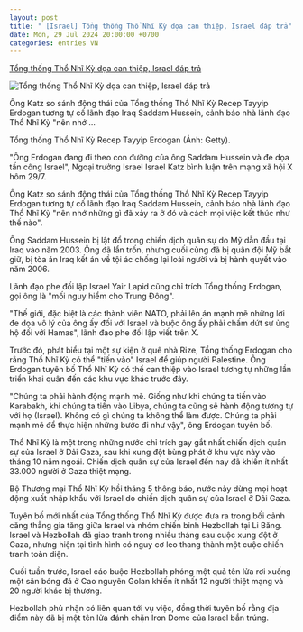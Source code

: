```yaml
---
layout: post
title: " [Israel] Tổng thống Thổ Nhĩ Kỳ dọa can thiệp, Israel đáp trả"
date: Mon, 29 Jul 2024 20:00:00 +0700
categories: entries VN
---
```

[Tổng thống Thổ Nhĩ Kỳ dọa can thiệp, Israel đáp trả](https://dantri.com.vn/the-gioi/tong-thong-tho-nhi-ky-doa-can-thiep-israel-dap-tra-20240729163410462.htm)

![Tổng thống Thổ Nhĩ Kỳ dọa can thiệp, Israel đáp trả](https://cdn1.dantri.com.vn/5yteLd7_2jwWo7F69SLSz4wo8co=/zoom/1200_630/2024/07/29/thonhikygetty-crop-1722245532066.jpeg)

Ông Katz so sánh động thái của Tổng thống Thổ Nhĩ Kỳ Recep Tayyip Erdogan tương tự cố lãnh đạo Iraq Saddam Hussein, cảnh báo nhà lãnh đạo Thổ Nhĩ Kỳ "nên nhớ ...

Tổng thống Thổ Nhĩ Kỳ Recep Tayyip Erdogan (Ảnh: Getty).

"Ông Erdogan đang đi theo con đường của ông Saddam Hussein và đe dọa tấn công Israel", Ngoại trưởng Israel Israel Katz bình luận trên mạng xã hội X hôm 29/7.

Ông Katz so sánh động thái của Tổng thống Thổ Nhĩ Kỳ Recep Tayyip Erdogan tương tự cố lãnh đạo Iraq Saddam Hussein, cảnh báo nhà lãnh đạo Thổ Nhĩ Kỳ "nên nhớ những gì đã xảy ra ở đó và cách mọi việc kết thúc như thế nào".

Ông Saddam Hussein bị lật đổ trong chiến dịch quân sự do Mỹ dẫn đầu tại Iraq vào năm 2003. Ông đã lẩn trốn, nhưng cuối cùng đã bị quân đội Mỹ bắt giữ, bị tòa án Iraq kết án về tội ác chống lại loài người và bị hành quyết vào năm 2006.

Lãnh đạo phe đối lập Israel Yair Lapid cũng chỉ trích Tổng thống Erdogan, gọi ông là "mối nguy hiểm cho Trung Đông".

"Thế giới, đặc biệt là các thành viên NATO, phải lên án mạnh mẽ những lời đe dọa vô lý của ông ấy đối với Israel và buộc ông ấy phải chấm dứt sự ủng hộ đối với Hamas", lãnh đạo phe đối lập viết trên X.

Trước đó, phát biểu tại một sự kiện ở quê nhà Rize, Tổng thống Erdogan cho rằng Thổ Nhĩ Kỳ có thể "tiến vào" Israel để giúp người Palestine. Ông Erdogan tuyên bố Thổ Nhĩ Kỳ có thể can thiệp vào Israel tương tự những lần triển khai quân đến các khu vực khác trước đây.

"Chúng ta phải hành động mạnh mẽ. Giống như khi chúng ta tiến vào Karabakh, khi chúng ta tiến vào Libya, chúng ta cũng sẽ hành động tương tự với họ (Israel). Không có gì chúng ta không thể làm được. Chúng ta phải mạnh mẽ để thực hiện những bước đi như vậy", ông Erdogan tuyên bố.

Thổ Nhĩ Kỳ là một trong những nước chỉ trích gay gắt nhất chiến dịch quân sự của Israel ở Dải Gaza, sau khi xung đột bùng phát ở khu vực này vào tháng 10 năm ngoái. Chiến dịch quân sự của Israel đến nay đã khiến ít nhất 33.000 người ở Gaza thiệt mạng.

Bộ Thương mại Thổ Nhĩ Kỳ hồi tháng 5 thông báo, nước này dừng mọi hoạt động xuất nhập khẩu với Israel do chiến dịch quân sự của Israel ở Dải Gaza.

Tuyên bố mới nhất của Tổng thống Thổ Nhĩ Kỳ được đưa ra trong bối cảnh căng thẳng gia tăng giữa Israel và nhóm chiến binh Hezbollah tại Li Băng. Israel và Hezbollah đã giao tranh trong nhiều tháng sau cuộc xung đột ở Gaza, nhưng hiện tại tình hình có nguy cơ leo thang thành một cuộc chiến tranh toàn diện.

Cuối tuần trước, Israel cáo buộc Hezbollah phóng một quả tên lửa rơi xuống một sân bóng đá ở Cao nguyên Golan khiến ít nhất 12 người thiệt mạng và 20 người khác bị thương.

Hezbollah phủ nhận có liên quan tới vụ việc, đồng thời tuyên bố rằng địa điểm này đã bị một tên lửa đánh chặn Iron Dome của Israel bắn trúng.

